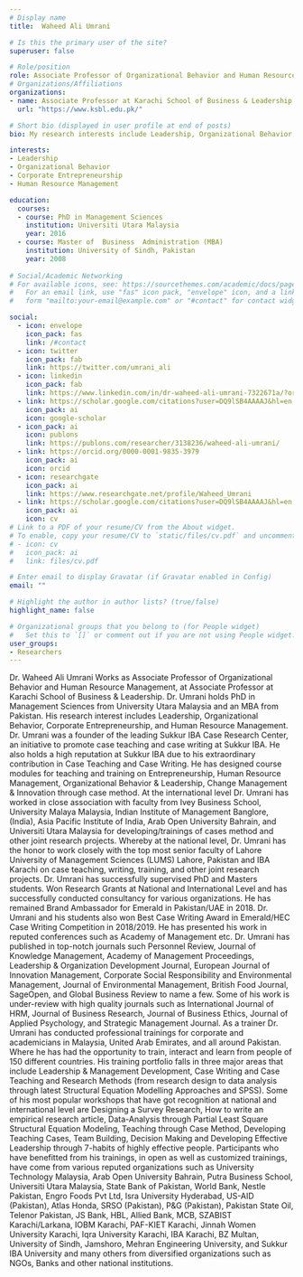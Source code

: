 ```yaml
---
# Display name
title:  Waheed Ali Umrani

# Is this the primary user of the site?
superuser: false

# Role/position
role: Associate Professor of Organizational Behavior and Human Resource Management
# Organizations/Affiliations
organizations:
- name: Associate Professor at Karachi School of Business & Leadership
  url: "https://www.ksbl.edu.pk/"

# Short bio (displayed in user profile at end of posts)
bio: My research interests include Leadership, Organizational Behavior, Corporate Entrepreneurship, and Human Resource Management.

interests:
- Leadership
- Organizational Behavior 
- Corporate Entrepreneurship
- Human Resource Management

education:
  courses:
  - course: PhD in Management Sciences
    institution: Universiti Utara Malaysia
    year: 2016
  - course: Master of  Business  Administration (MBA) 
    institution: University of Sindh, Pakistan 
    year: 2008
 
# Social/Academic Networking
# For available icons, see: https://sourcethemes.com/academic/docs/page-builder/#icons
#   For an email link, use "fas" icon pack, "envelope" icon, and a link in the
#   form "mailto:your-email@example.com" or "#contact" for contact widget.

social:
  - icon: envelope
    icon_pack: fas
    link: /#contact
  - icon: twitter
    icon_pack: fab
    link: https://twitter.com/umrani_ali
  - icon: linkedin
    icon_pack: fab
    link: https://www.linkedin.com/in/dr-waheed-ali-umrani-7322671a/?originalSubdomain=pk
  - link: https://scholar.google.com/citations?user=DQ9lSB4AAAAJ&hl=en
    icon_pack: ai
    icon: google-scholar
  - icon_pack: ai
    icon: publons
    link: https://publons.com/researcher/3138236/waheed-ali-umrani/
  - link: https://orcid.org/0000-0001-9835-3979
    icon_pack: ai
    icon: orcid
  - icon: researchgate
    icon_pack: ai
    link: https://www.researchgate.net/profile/Waheed_Umrani
  - link: https://scholar.google.com/citations?user=DQ9lSB4AAAAJ&hl=en
    icon_pack: ai
    icon: cv
# Link to a PDF of your resume/CV from the About widget.
# To enable, copy your resume/CV to `static/files/cv.pdf` and uncomment the lines below.
# - icon: cv
#   icon_pack: ai
#   link: files/cv.pdf

# Enter email to display Gravatar (if Gravatar enabled in Config)
email: ""

# Highlight the author in author lists? (true/false)
highlight_name: false

# Organizational groups that you belong to (for People widget)
#   Set this to `[]` or comment out if you are not using People widget.
user_groups:
- Researchers
---
```

<div class=text-justify> 

Dr. Waheed Ali Umrani Works as Associate Professor of Organizational Behavior and Human Resource Management, at Associate Professor at Karachi School of Business & Leadership. Dr. Umrani holds PhD in Management Sciences from University Utara Malaysia and an MBA from Pakistan. His research interest includes Leadership, Organizational Behavior, Corporate Entrepreneurship, and Human Resource Management. Dr. Umrani was a founder of the leading Sukkur IBA Case Research Center, an initiative to promote case teaching and case writing at Sukkur IBA. He also holds a high reputation at Sukkur IBA due to his extraordinary contribution in Case Teaching and Case Writing. He has designed course modules for teaching and training on Entrepreneurship, Human Resource Management, Organizational Behavior & Leadership, Change Management & Innovation through case method. At the international level Dr. Umrani has worked in close association with faculty from Ivey Business School, University Malaya Malaysia, Indian Institute of Management Banglore, (India), Asia Pacific Institute of India, Arab Open University Bahrain, and Universiti Utara Malaysia for developing/trainings of cases method and other joint research projects. Whereby at the national level, Dr. Umrani has the honor to work closely with the top most senior faculty of Lahore University of Management Sciences (LUMS) Lahore, Pakistan and IBA Karachi on case teaching, writing, training, and other joint research projects. Dr. Umrani has successfully supervised PhD and Masters students. Won Research Grants at National and International Level and has successfully conducted consultancy for various organizations. He has remained Brand Ambassador for Emerald in Pakistan/UAE in 2018. Dr. Umrani and his students also won Best Case Writing Award in Emerald/HEC Case Writing Competition in 2018/2019. He has presented his work in reputed conferences such as Academy of Management etc. Dr. Umrani has published in top-notch journals such Personnel Review, Journal of Knowledge Management, Academy of Management Proceedings, Leadership & Organization Development Journal, European Journal of Innovation Management, Corporate Social Responsibility and Environmental Management, Journal of Environmental Management, British Food Journal, SageOpen, and Global Business Review to name a few. Some of his work is under-review with high quality journals such as International Journal of HRM, Journal of Business Research, Journal of Business Ethics, Journal of Applied Psychology, and Strategic Management Journal. As a trainer Dr. Umrani has conducted professional trainings for corporate and academicians in Malaysia, United Arab Emirates, and all around Pakistan. Where he has had the opportunity to train, interact and learn from people of 150 different countries. His training portfolio falls in three major areas that include Leadership & Management Development, Case Writing and Case Teaching and Research Methods (from research design to data analysis through latest Structural Equation Modelling Approaches and SPSS). Some of his most popular workshops that have got recognition at national and international level are Designing a Survey Research, How to write an empirical research article, Data-Analysis through Partial Least Square Structural Equation Modeling, Teaching through Case Method, Developing Teaching Cases, Team Building, Decision Making and Developing Effective Leadership through 7-habits of highly effective people. Participants who have benefitted from his trainings, in open as well as customized trainings, have come from various reputed organizations such as University Technology Malaysia, Arab Open University Bahrain, Putra Business School, Universiti Utara Malaysia, State Bank of Pakistan, World Bank, Nestle Pakistan, Engro Foods Pvt Ltd, Isra University Hyderabad, US-AID (Pakistan), Atlas Honda, SRSO (Pakistan), P&G (Pakistan), Pakistan State Oil, Telenor Pakistan, JS Bank, HBL, Allied Bank, MCB, SZABIST Karachi/Larkana, IOBM Karachi, PAF-KIET Karachi, Jinnah Women University Karachi, Iqra University Karachi, IBA Karachi, BZ Multan, University of Sindh, Jamshoro, Mehran Engineering University, and Sukkur IBA University and many others from diversified organizations such as NGOs, Banks and other national institutions.

</div>
